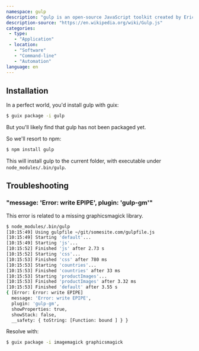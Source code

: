 ```yaml
---
namespace: gulp
description: "gulp is an open-source JavaScript toolkit created by Eric Schoffstall used as a streaming build system in front-end web development."
description-source: "https://en.wikipedia.org/wiki/Gulp.js"
categories:
 - type:
   - "Application"
 - location:
   - "Software"
   - "Command-line"
   - "Automation"
language: en
---
```


## Installation

In a perfect world, you'd install gulp with guix:

```bash
$ guix package -i gulp
```

But you'll likely find that gulp has not been packaged yet.

So we'll resort to npm:

```bash
$ npm install gulp
```

This will install gulp to the current folder, with executable under `node_modules/.bin/gulp`.

## Troubleshooting

### "message: 'Error: write EPIPE', plugin: 'gulp-gm'"

This error is related to a missing graphicsmagick library.

```sh
$ node_modules/.bin/gulp
[10:15:49] Using gulpfile ~/git/somesite.com/gulpfile.js
[10:15:49] Starting 'default'...
[10:15:49] Starting 'js'...
[10:15:52] Finished 'js' after 2.73 s
[10:15:52] Starting 'css'...
[10:15:53] Finished 'css' after 780 ms
[10:15:53] Starting 'countries'...
[10:15:53] Finished 'countries' after 33 ms
[10:15:53] Starting 'productImages'...
[10:15:53] Finished 'productImages' after 3.32 ms
[10:15:53] Finished 'default' after 3.55 s
{ [Error: Error: write EPIPE]
  message: 'Error: write EPIPE',
  plugin: 'gulp-gm',
  showProperties: true,
  showStack: false,
  __safety: { toString: [Function: bound ] } }
```

Resolve with:

```sh
$ guix package -i imagemagick graphicsmagick
```
